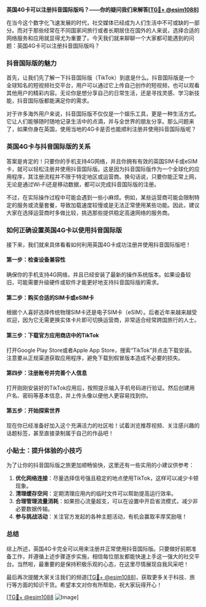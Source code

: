 **英国4G卡可以注册抖音国际版吗？——你的疑问我们来解答[[TG💪+ @esim1088](https://t.me/s/esim1088)]**

在当今这个数字化飞速发展的时代，社交媒体已经成为人们生活中不可或缺的一部分。而对于那些经常在不同国家间旅行或者长期居住在国外的人来说，选择合适的网络服务和应用就显得尤为重要了。今天我们就来聊聊一个大家都可能遇到的问题：英国4G卡可以注册抖音国际版吗？

### 抖音国际版的魅力

首先，让我们先了解一下抖音国际版（TikTok）到底是什么。抖音国际版是一个全球知名的短视频社交平台，用户可以通过它上传自己创作的短视频，也可以观看其他用户的精彩内容。无论你是想分享自己的日常生活，还是寻找灵感、学习新技能，抖音国际版都能满足你的需求。

对于许多海外用户来说，抖音国际版不仅仅是一个娱乐工具，更是一种生活方式。它让人们能够随时随地记录生活中的点滴，并与全世界的朋友分享。那么问题来了，如果你身在英国，使用当地的4G卡是否也能顺利注册并使用抖音国际版呢？

### 英国4G卡与抖音国际版的关系

答案是肯定的！只要你的手机支持4G网络，并且你拥有有效的英国SIM卡或eSIM卡，就可以轻松注册并使用抖音国际版。这是因为抖音国际版作为一个全球化的应用程序，其注册流程并不限于特定地区或运营商。换句话说，只要你能正常上网，无论是通过Wi-Fi还是移动数据，都可以完成抖音国际版的注册。

不过，在实际操作过程中可能会遇到一些小麻烦。例如，某些运营商可能会限制特定的服务或流量套餐，导致加载速度较慢或是无法正常使用某些功能。因此，建议大家在选择运营商时多做比较，挑选那些提供稳定高速网络的服务商。

### 如何正确设置英国4G卡以使用抖音国际版

接下来，我们就来具体看看如何利用英国4G卡成功注册并使用抖音国际版吧！

#### 第一步：检查设备兼容性
确保你的手机支持4G网络，并且已经安装了最新的操作系统版本。如果设备较旧，可能需要升级硬件或软件才能更好地支持抖音国际版的需求。

#### 第二步：购买合适的SIM卡或eSIM卡
根据个人喜好选择传统物理SIM卡还是电子SIM卡（eSIM）。后者近年来越来越受欢迎，因为它无需更换实体卡片即可切换运营商，非常适合经常跨国旅行的人士。

#### 第三步：下载官方应用商店中的TikTok
打开Google Play Store或者Apple App Store，搜索“TikTok”并点击下载安装。注意要从正规渠道获取应用程序，避免下载到假冒版本造成不必要的损失。

#### 第四步：注册账号并完善个人信息
打开刚刚安装好的TikTok应用后，按照提示输入手机号码进行验证。然后创建用户名、密码等基本信息，并上传头像以便他人更容易找到你。

#### 第五步：开始探索世界
现在你已经准备好加入这个充满活力的社区啦！试着浏览推荐视频、关注感兴趣的话题标签，甚至直接录制属于自己的作品吧！

### 小贴士：提升体验的小技巧

为了让你的抖音国际版之旅更加顺畅愉快，这里还有一些实用的小建议供参考：

1. **优化网络连接**：尽量选择信号强且稳定的地点使用TikTok，这样可以减少卡顿现象。
2. **清理缓存空间**：定期清理应用内的临时文件可以帮助提高运行效率。
3. **合理管理流量消耗**：如果担心流量超支，可以在设置中开启省流模式，减少非必要数据传输。
4. **参与挑战活动**：关注官方发起的各种主题活动，有机会赢取丰厚奖励哦！

### 总结

综上所述，英国4G卡完全可以用来注册并正常使用抖音国际版。只要做好前期准备工作，并遵循上述步骤逐步实施，相信每位朋友都能快速上手这一强大的社交平台。当然啦，最重要的是保持积极乐观的心态，在这里尽情展现自我风采吧！

最后再次提醒大家关注我们的频道[[TG💪+ @esim1088](https://t.me/s/esim1088)]，获取更多关于科技、旅行等方面的知识干货。希望本文对你有所帮助，祝大家玩得开心！

[[TG💪+ @esim1088](https://t.me/s/esim1088) ![Image](https://i.postimg.cc/4NQfJmqS/Snipaste-2025-05-13-00-14-12.png)]